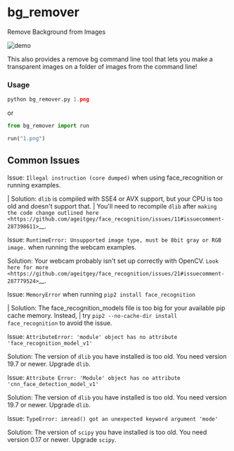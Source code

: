 # bg_remover

Remove Background from Images

![demo](c.gif)


This also provides a remove bg command line tool that lets
you make a transparent images on a folder of images from the command line!

### Usage
```python
python bg_remover.py 1.png

```

or


```python
from bg_remover import run

run("1.png")

```


Common Issues
-------------

Issue: ``Illegal instruction (core dumped)`` when using
face\_recognition or running examples.

| Solution: ``dlib`` is compiled with SSE4 or AVX support, but your CPU
  is too old and doesn't support that.
| You'll need to recompile ``dlib`` after `making the code change
  outlined
  here <https://github.com/ageitgey/face_recognition/issues/11#issuecomment-287398611>`__.

Issue:
``RuntimeError: Unsupported image type, must be 8bit gray or RGB image.``
when running the webcam examples.

Solution: Your webcam probably isn't set up correctly with OpenCV. `Look
here for
more <https://github.com/ageitgey/face_recognition/issues/21#issuecomment-287779524>`__.

Issue: ``MemoryError`` when running ``pip2 install face_recognition``

| Solution: The face\_recognition\_models file is too big for your
  available pip cache memory. Instead,
| try ``pip2 --no-cache-dir install face_recognition`` to avoid the
  issue.

Issue:
``AttributeError: 'module' object has no attribute 'face_recognition_model_v1'``

Solution: The version of ``dlib`` you have installed is too old. You
need version 19.7 or newer. Upgrade ``dlib``.

Issue:
``Attribute Error: 'Module' object has no attribute 'cnn_face_detection_model_v1'``

Solution: The version of ``dlib`` you have installed is too old. You
need version 19.7 or newer. Upgrade ``dlib``.

Issue: ``TypeError: imread() got an unexpected keyword argument 'mode'``

Solution: The version of ``scipy`` you have installed is too old. You
need version 0.17 or newer. Upgrade ``scipy``.
